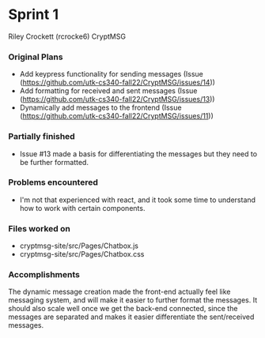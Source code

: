 # Sprint 1

Riley Crockett (rcrocke6)
CryptMSG

### Original Plans
- Add keypress functionality for sending messages (Issue (https://github.com/utk-cs340-fall22/CryptMSG/issues/14))
- Add formatting for received and sent messages (Issue (https://github.com/utk-cs340-fall22/CryptMSG/issues/13))
- Dynamically add messages to the frontend (Issue (https://github.com/utk-cs340-fall22/CryptMSG/issues/11))

### Partially finished
- Issue #13 made a basis for differentiating the messages but they need to be further formatted.

### Problems encountered
- I'm not that experienced with react, and it took some time to understand how to work with certain components.

### Files worked on
- cryptmsg-site/src/Pages/Chatbox.js
- cryptmsg-site/src/Pages/Chatbox.css

### Accomplishments
The dynamic message creation made the front-end actually feel like messaging system, and will make it 
easier to further format the messages. It should also scale well once we get the back-end connected, since
the messages are separated and makes it easier differentiate the sent/received messages.

